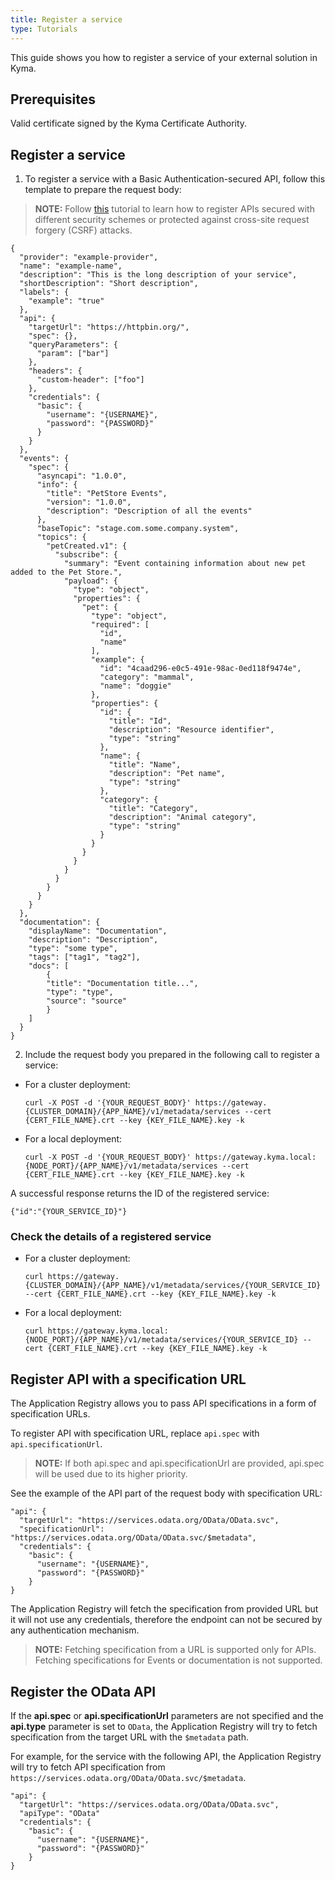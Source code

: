 ```yaml
---
title: Register a service
type: Tutorials
---
```


This guide shows you how to register a service of your external solution in Kyma.

## Prerequisites

Valid certificate signed by the Kyma Certificate Authority.

## Register a service

1. To register a service with a Basic Authentication-secured API, follow this template to prepare the request body:
  >**NOTE:** Follow [this](#tutorials-register-a-secured-api) tutorial to learn how to register APIs secured with different security schemes or protected against cross-site request forgery (CSRF) attacks.

  ```
  {
    "provider": "example-provider",
    "name": "example-name",
    "description": "This is the long description of your service",
    "shortDescription": "Short description",
    "labels": {
      "example": "true"
    },
    "api": {
      "targetUrl": "https://httpbin.org/",
      "spec": {},
      "queryParameters": {
        "param": ["bar"]
      },
      "headers": {
        "custom-header": ["foo"]
      },
      "credentials": {
        "basic": {
          "username": "{USERNAME}",
          "password": "{PASSWORD}"
        }
      }
    },
    "events": {
      "spec": {
        "asyncapi": "1.0.0",
        "info": {
          "title": "PetStore Events",
          "version": "1.0.0",
          "description": "Description of all the events"
        },
        "baseTopic": "stage.com.some.company.system",
        "topics": {
          "petCreated.v1": {
            "subscribe": {
              "summary": "Event containing information about new pet added to the Pet Store.",
              "payload": {
                "type": "object",
                "properties": {
                  "pet": {
                    "type": "object",
                    "required": [
                      "id",
                      "name"
                    ],
                    "example": {
                      "id": "4caad296-e0c5-491e-98ac-0ed118f9474e",
                      "category": "mammal",
                      "name": "doggie"
                    },
                    "properties": {
                      "id": {
                        "title": "Id",
                        "description": "Resource identifier",
                        "type": "string"
                      },
                      "name": {
                        "title": "Name",
                        "description": "Pet name",
                        "type": "string"
                      },
                      "category": {
                        "title": "Category",
                        "description": "Animal category",
                        "type": "string"
                      }
                    }
                  }
                }
              }
            }
          }
        }
      }
    },
    "documentation": {
      "displayName": "Documentation",
      "description": "Description",
      "type": "some type",
      "tags": ["tag1", "tag2"],
      "docs": [
          {
          "title": "Documentation title...",
          "type": "type",
          "source": "source"
          }
      ]
    }
  }
  ```

2. Include the request body you prepared in the following call to register a service:

  - For a cluster deployment:
    ```
    curl -X POST -d '{YOUR_REQUEST_BODY}' https://gateway.{CLUSTER_DOMAIN}/{APP_NAME}/v1/metadata/services --cert {CERT_FILE_NAME}.crt --key {KEY_FILE_NAME}.key -k
    ```

  - For a local deployment:
    ```
    curl -X POST -d '{YOUR_REQUEST_BODY}' https://gateway.kyma.local:{NODE_PORT}/{APP_NAME}/v1/metadata/services --cert {CERT_FILE_NAME}.crt --key {KEY_FILE_NAME}.key -k
    ```

A successful response returns the ID of the registered service:
```
{"id":"{YOUR_SERVICE_ID}"}
```

### Check the details of a registered service

  - For a cluster deployment:
    ```
    curl https://gateway.{CLUSTER_DOMAIN}/{APP_NAME}/v1/metadata/services/{YOUR_SERVICE_ID} --cert {CERT_FILE_NAME}.crt --key {KEY_FILE_NAME}.key -k
    ```

  - For a local deployment:
    ```
    curl https://gateway.kyma.local:{NODE_PORT}/{APP_NAME}/v1/metadata/services/{YOUR_SERVICE_ID} --cert {CERT_FILE_NAME}.crt --key {KEY_FILE_NAME}.key -k
    ```


## Register API with a specification URL

The Application Registry allows you to pass API specifications in a form of specification URLs.

To register API with specification URL, replace `api.spec` with `api.specificationUrl`. 

>**NOTE:** If both api.spec and api.specificationUrl are provided, api.spec will be used due to its higher priority.

See the example of the API part of the request body with specification URL:
```
"api": {
  "targetUrl": "https://services.odata.org/OData/OData.svc",
  "specificationUrl": "https://services.odata.org/OData/OData.svc/$metadata",
  "credentials": {
    "basic": {
      "username": "{USERNAME}",
      "password": "{PASSWORD}"
    }
}
```

The Application Registry will fetch the specification from provided URL but it will not use any credentials, therefore the endpoint can not be secured by any authentication mechanism.

>**NOTE:** Fetching specification from a URL is supported only for APIs. Fetching specifications for Events or documentation is not supported.


## Register the OData API

If the **api.spec** or **api.specificationUrl** parameters are not specified and the **api.type** parameter is set to `OData`, the Application Registry will try to fetch specification from the target URL with the `$metadata` path.

For example, for the service with the following API, the Application Registry will try to fetch API specification from `https://services.odata.org/OData/OData.svc/$metadata`.
```
"api": {
  "targetUrl": "https://services.odata.org/OData/OData.svc",
  "apiType": "OData"
  "credentials": {
    "basic": {
      "username": "{USERNAME}",
      "password": "{PASSWORD}"
    }
}
```
